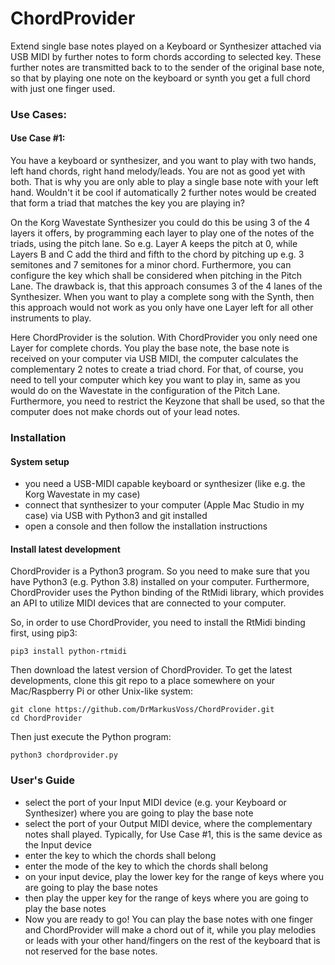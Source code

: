 # ChordProvider
Extend single base notes played on a Keyboard or Synthesizer attached via USB MIDI by further notes to form chords according to selected key.
These further notes are transmitted back to to the sender of the original base note, so that by playing one note on the keyboard or synth you get
a full chord with just one finger used.

### Use Cases:
#### Use Case #1:
You have a keyboard or synthesizer, and you want to play with two hands, left hand chords, right hand melody/leads. You are not as good
yet with both. That is why you are only able to play a single base note
with your left hand. Wouldn't it be cool if automatically 2 further notes would be created that form a triad 
that matches the key you are playing in?

On the Korg Wavestate Synthesizer you could do this be using 3 of the 4 layers it offers, by programming
each layer to play one of the notes of the triads, using the pitch lane. So e.g. Layer A keeps the pitch
at 0, while Layers B and C add the third and fifth to the chord by pitching up e.g. 3 semitones and 7 semitones
for a minor chord. Furthermore, you can configure the key which shall be considered when pitching in the Pitch
Lane. The drawback is, that this approach consumes 3 of the 4 lanes of the Synthesizer. When you want to play
a complete song with the Synth, then this approach would not work as you only have one Layer left for all 
other instruments to play.

Here ChordProvider is the solution. With ChordProvider you only need one Layer for complete chords. You play
the base note, the base note is received on your computer via USB MIDI, the computer calculates the complementary
2 notes to create a triad chord. For that, of course, you need to tell your computer which key you want to 
play in, same as you would do on the Wavestate in the configuration of the Pitch Lane. Furthermore, you need
to restrict the Keyzone that shall be used, so that the computer does not make chords out of your lead notes.

### Installation
#### System setup
- you need a USB-MIDI capable keyboard or synthesizer (like e.g. the Korg Wavestate in my case)
- connect that synthesizer to your computer (Apple Mac Studio in my case) via USB with Python3 and git installed
- open a console and then follow the installation instructions

#### Install latest development
ChordProvider is a Python3 program. So you need to make sure that you have Python3 (e.g. Python 3.8) installed
on your computer. Furthermore, ChordProvider uses the Python binding of the RtMidi library, which provides
an API to utilize MIDI devices that are connected to your computer. 

So, in order to use ChordProvider, you need to install the RtMidi binding first, using pip3:

    pip3 install python-rtmidi

Then download the latest version of ChordProvider. To get the latest developments, clone this git repo to a place somewhere on your Mac/Raspberry Pi or other Unix-like
system:

    git clone https://github.com/DrMarkusVoss/ChordProvider.git
    cd ChordProvider

Then just execute the Python program:

    python3 chordprovider.py


### User's Guide
- select the port of your Input MIDI device (e.g. your Keyboard or Synthesizer)
   where you are going to play the base note
- select the port of your Output MIDI device, where the complementary notes shall
  played. Typically, for Use Case #1, this is the same device as the Input device
- enter the key to which the chords shall belong
- enter the mode of the key to which the chords shall belong
- on your input device, play the lower key for the range of keys where you are going
  to play the base notes
- then play the upper key for the range of keys where you are going to play the base
  notes
- Now you are ready to go! You can play the base notes with one finger and ChordProvider 
  will make a chord out of it, while you play melodies or leads with your other hand/fingers
  on the rest of the keyboard that is not reserved for the base notes.